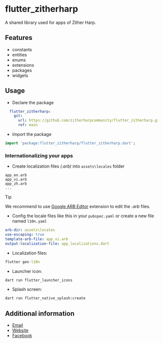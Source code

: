 # flutter_zitherharp

A shared library used for apps of Zither Harp.

## Features
- constants
- entities
- enums
- extensions
- packages
- widgets

## Usage
- Declare the package

```yaml
  flutter_zitherharp:
    git: 
      url: https://github.com/zitherharpcommunity/flutter_zitherharp.git
      ref: main
```

- Import the package

```dart
import 'package:flutter_zitherharp/flutter_zitherharp.dart';
```

### Internationalizing your apps
- Create localization files *(.arb)* into `assets\locales` folder
```
app_en.arb
app_vi.arb
app_zh.arb
...
```

> [!TIP] 
> We recommend to use [Google ARB Editor](https://marketplace.visualstudio.com/items?itemName=Google.arb-editor) extension to edit the *.arb* files.

- Config the locale files like this in your `pubspec.yaml` or create a new file named `l10n.yaml`
```yaml
arb-dir: assets\locales
use-escaping: true
template-arb-file: app_vi.arb
output-localization-file: app_localizations.dart
```

- Localization files:
```cmd
flutter gen-l10n
```

- Launcher icon:
```cmd
dart run flutter_launcher_icons
```

- Splash screen:
```cmd
dart run flutter_native_splash:create
```

## Additional information

- [Email](zh.zitherharp@gmail.com)
- [Website](http://zitherharp.dev/)
- [Facebook](https://www.facebook.com/zitherharp/)
